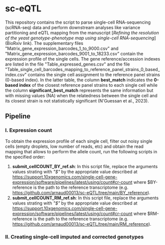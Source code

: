 # sc-eQTL
This repository contains the script to parse single-cell RNA-sequencing (scRNA-seq) data and perform downstream analyses like variance partitioning and eQTL mapping from the manuscript [*Refining the resolution of the yeast genotype-phenotype map using single-cell RNA-sequencing*](BioRxiv link). The supplementary files "Matrix_gene_expression_barcodes_1_to_9000.csv" and "Matrix_gene_expression_barcodes_9001_to_18233.csv" contain the expression profile of the single cells. The gene reference/accession indexes are listed in the file "Table_expressed_genes.csv" and the file "Table_single_cell_barcodes_mapping_to_reference_panel_strains_0_based_index.csv" contains the single cell assignment to the reference panel strains (0-based index). In the latter table, the column **best_match** indicates the **0-based index** of the closest reference panel strains to each single cell while the column **significant_best_match** represents the same information but with missing values (NA) when the relatedness between the single cell and its closest strain is not statistically significant (N'Guessan et al., 2023). 

## Pipeline
### I. Expression count
To obtain the expression profile of each single cell, filter out noisy single cells (empty droplets, low number of reads, etc) and obtain the read mapping that allows to perform the allele count, run the following scripts in the specified order:
1. **submit_cellCOUNT_BY_ref.sh**: In this script file, replace the arguments values strating with *"$"* by the appropriate value described at https://support.10xgenomics.com/single-cell-gene-expression/software/pipelines/latest/using/count#cr-count where $BY-reference is the path to the reference transcriptome (e.g. https://github.com/arnaud00013/sc-eQTL/tree/main/BY_reference).
2. **submit_cellCOUNT_RM_ref.sh**: In this script file, replace the arguments values strating with *"$"* by the appropriate value described at https://support.10xgenomics.com/single-cell-gene-expression/software/pipelines/latest/using/count#cr-count where $RM-reference is the path to the reference transcriptome (e.g. https://github.com/arnaud00013/sc-eQTL/tree/main/RM_reference).

### II. Creating single-cell imputed and corrected genotypes

